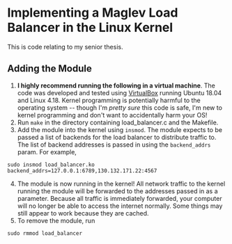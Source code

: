 # Implementing a Maglev Load Balancer in the Linux Kernel
This is code relating to my senior thesis.

## Adding the Module
1. **I highly recommend running the following in a virtual machine**. The code was developed and tested using [VirtualBox](https://www.virtualbox.org/) running Ubuntu 18.04 and Linux 4.18. Kernel programming is potentially harmful to the operating system -- though I'm *pretty sure* this code is safe, I'm new to kernel programming and don't want to accidentally harm your OS!
2. Run `make` in the directory containing load_balancer.c and the Makefile.
3. Add the module into the kernel using `insmod`. The module expects to be passed a list of backends for the load balancer to distribute traffic to. The list of backend addresses is passed in using the `backend_addrs` param. For example, 
```
sudo insmod load_balancer.ko backend_addrs=127.0.0.1:6789,130.132.171.22:4567
```
4. The module is now running in the kernel! All network traffic to the kernel running the module will be forwarded to the addresses passed in as a parameter. Because all traffic is immediately forwarded, your computer will no longer be able to access the internet normally. Some things may still appear to work because they are cached.
5. To remove the module, run
```
sudo rmmod load_balancer
```
